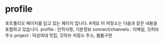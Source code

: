 # profile
포트폴리오 페이지를 담고 있는 페이지 입니다.
#개요
이 저장소는 다음과 같은 내용을 포함하고 있습니다.
profile : 인적사항, 기본정보
connect/channels : 이메일, 깃허브 주소
project : 덕성여대 맛집, 깃허브 저장소 주소, 웹폼구현
